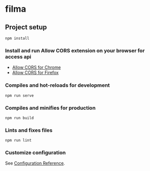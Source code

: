 # filma

## Project setup
```
npm install
```

### Install and run Allow CORS extension on your browser for access api
- [Allow CORS for Chrome](https://chrome.google.com/webstore/detail/allow-cors-access-control/lhobafahddgcelffkeicbaginigeejlf)
- [Allow CORS for Firefox](https://addons.mozilla.org/en-US/firefox/addon/access-control-allow-origin/)

### Compiles and hot-reloads for development
```
npm run serve
```

### Compiles and minifies for production
```
npm run build
```

### Lints and fixes files
```
npm run lint
```

### Customize configuration
See [Configuration Reference](https://cli.vuejs.org/config/).
